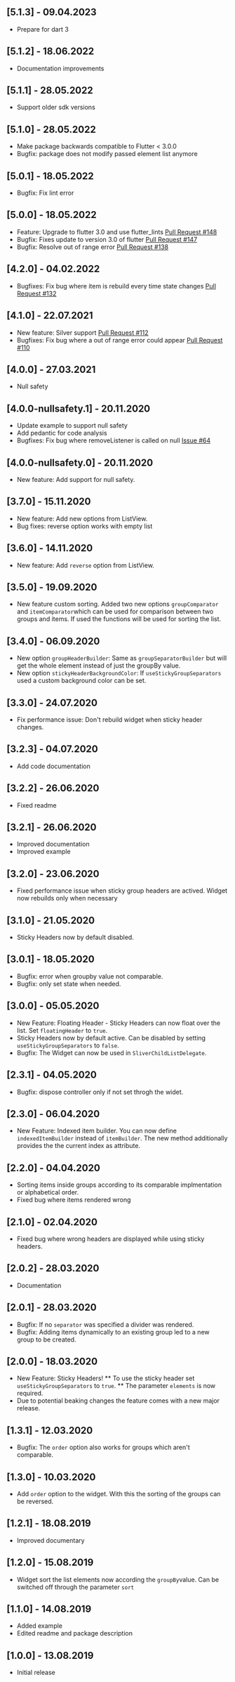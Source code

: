 ## [5.1.3] - 09.04.2023

* Prepare for dart 3

## [5.1.2] - 18.06.2022

* Documentation improvements

## [5.1.1] - 28.05.2022

* Support older sdk versions

## [5.1.0] - 28.05.2022

* Make package backwards compatible to Flutter < 3.0.0 
* Bugfix: package does not modify passed element list anymore

## [5.0.1] - 18.05.2022

* Bugfix: Fix lint error 

## [5.0.0] - 18.05.2022

* Feature: Upgrade to flutter 3.0 and use flutter_lints [Pull Request #148](https://github.com/Dimibe/grouped_list/pull/148) 
* Bugfix: Fixes update to version 3.0 of flutter [Pull Request #147](https://github.com/Dimibe/grouped_list/pull/147) 
* Bugfix: Resolve out of range error [Pull Request #138](https://github.com/Dimibe/grouped_list/pull/138) 

## [4.2.0] - 04.02.2022

* Bugfixes: Fix bug where item is rebuild every time state changes [Pull Request #132](https://github.com/Dimibe/grouped_list/pull/132) 

## [4.1.0] - 22.07.2021

* New feature: Silver support [Pull Request #112](https://github.com/Dimibe/grouped_list/pull/112) 
* Bugfixes: Fix bug where a out of range error could appear [Pull Request #110](https://github.com/Dimibe/grouped_list/pull/110) 

## [4.0.0] - 27.03.2021

* Null safety

## [4.0.0-nullsafety.1] - 20.11.2020

* Update example to support null safety
* Add pedantic for code analysis
* Bugfixes: Fix bug where removeListener is called on null [Issue #64](https://github.com/Dimibe/grouped_list/issues/64) 

## [4.0.0-nullsafety.0] - 20.11.2020

* New feature: Add support for null safety.

## [3.7.0] - 15.11.2020

* New feature: Add new options from ListView.
* Bug fixes: reverse option works with empty list

## [3.6.0] - 14.11.2020

* New feature: Add `reverse` option from ListView.

## [3.5.0] - 19.09.2020

* New feature custom sorting. Added two new options `groupComparator` and `itemComparator`which can be used for comparison between two groups and items. If used the functions will be used for sorting the list.

## [3.4.0] - 06.09.2020

* New option `groupHeaderBuilder`: Same as `groupSeparatorBuilder` but will get the whole element instead of just the groupBy value.
* New option `stickyHeaderBackgroundColor`: If `useStickyGroupSeparators` used a custom background color can be set.

## [3.3.0] - 24.07.2020

* Fix performance issue: Don't rebuild widget when sticky header changes.

## [3.2.3] - 04.07.2020

* Add code documentation

## [3.2.2] - 26.06.2020

* Fixed readme

## [3.2.1] - 26.06.2020

* Improved documentation
* Improved example

## [3.2.0] - 23.06.2020

* Fixed performance issue when sticky group headers are actived. Widget now rebuilds only when necessary

## [3.1.0] - 21.05.2020

* Sticky Headers now by default disabled.

## [3.0.1] - 18.05.2020

* Bugfix: error when groupby value not comparable. 
* Bugfix: only set state when needed.

## [3.0.0] - 05.05.2020

* New Feature: Floating Header - Sticky Headers can now float over the list. Set `floatingHeader` to `true`. 
* Sticky Headers now by default active. Can be disabled by setting `useStickyGroupSeparators` to `false`. 
* Bugfix: The Widget can now be used in `SliverChildListDelegate`.

## [2.3.1] - 04.05.2020

* Bugfix: dispose controller only if not set throgh the widet. 

## [2.3.0] - 06.04.2020

* New Feature: Indexed item builder. You can now define `indexedItemBuilder` instead of `itemBuilder`. The new method additionally provides the the current index as attribute. 

## [2.2.0] - 04.04.2020

* Sorting items inside groups according to its comparable implmentation or alphabetical order.
* Fixed bug where items rendered wrong

## [2.1.0] - 02.04.2020

* Fixed bug where wrong headers are displayed while using sticky headers.

## [2.0.2] - 28.03.2020

* Documentation

## [2.0.1] - 28.03.2020

* Bugfix: If no `separator` was specified a divider was rendered.
* Bugfix: Adding items dynamically to an existing group led to a new group to be created.

## [2.0.0] - 18.03.2020

* New Feature: Sticky Headers!
** To use the sticky header set `useStickyGroupSeparators` to `true`.
** The parameter `elements` is now required.
* Due to potential beaking changes the feature comes with a new major release.

## [1.3.1] - 12.03.2020

* Bugfix: The `order` option also works for groups which aren't comparable.

## [1.3.0] - 10.03.2020

* Add `order` option to the widget. With this the sorting of the groups can be reversed.

## [1.2.1] - 18.08.2019

* Improved documentary

## [1.2.0] - 15.08.2019

* Widget sort the list elements now according the `groupBy`value. Can be switched off through the parameter `sort`

## [1.1.0] - 14.08.2019

* Added example
* Edited readme and package description

## [1.0.0] - 13.08.2019

* Initial release